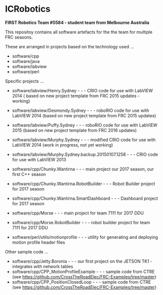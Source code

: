 # ICRobotics 

**FIRST Robotics Team #5584 - student team from Melbourne Australia**

This repositoy contains all software artefacts for the the team for multiple FRC seasons.

These are arranged in projects based on the technology used ...

* software/cpp
* software/java
* software/labview
* software/perl

Specific projects ...

* software/labview/Henry.Sydney - - - CRIO code for use with LabVIEW 2014 ( based on new project template from FRC 2015 updates - working)
* software/labview/Desmondy.Sydney - - - roboRIO code for use with LabVIEW 2014 (based on new project template from FRC 2015 updates)
* software/labview/Puffy.Sydney - - - roboRIO code for use with LabVIEW 2015 (based on new project template from FRC 2016 updates)
* software/labview/Murphy.Sydney - - - modified CRIO code for use with LabVIEW 2014 (work in progress, not yet working)
* software/labview/Murphy.Sydney.backup.20150107.1258 - - - CRIO code for use with LabVIEW 2013

* software/cpp/Chunky.Wantirna - - - main project our 2017 season, our first C++ season
* software/cpp/Chunky.Wantirna.RobotBuilder - - - Robot Builder project for 2017 season
* software/cpp/Chunky.Wantirna.SmartDashboard - - - Dashboard project for 2017 season
* software/cpp/Morse - - - main project for team 7111 for 2017 DDU
* software/cpp/Morse.RobotBuilder - - - robot builder project for team 7111 for 2017 DDU

* software/perl/utils/motionprofile - - - utility for generating and deploying motion profile header files

Other sample code ...

* software/cpp/Jetty.Boronia - - - our first project on the JETSON TK1 - integrates with network tables
* software/cpp/CPP_MotionProfileExample - - - sample code from CTRE (see https://github.com/CrossTheRoadElec/FRC-Examples/tree/master)
* software/cpp/CPP_PositionClosedLoop - - - sample code from CTRE (see https://github.com/CrossTheRoadElec/FRC-Examples/tree/master)
